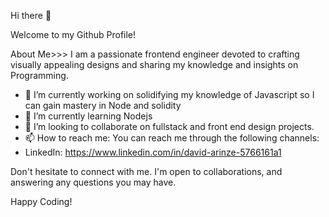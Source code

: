 Hi there 👋

Welcome to my Github Profile!

About Me>>>
I am a passionate frontend engineer devoted to crafting visually appealing designs and sharing my knowledge and insights on Programming.  
- 🔭 I’m currently working on solidifying my knowledge of Javascript so I can gain mastery in Node and solidity
- 🌱 I’m currently learning Nodejs
- 👯 I’m looking to collaborate on fullstack and front end design projects.
- 📫 How to reach me: You can reach me through the following channels:
- LinkedIn: https://www.linkedin.com/in/david-arinze-5766161a1

Don't hesitate to connect with me. I'm open to collaborations, and answering any questions you may have.


Happy Coding! 
